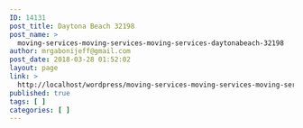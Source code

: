 ```yaml
---
ID: 14131
post_title: Daytona Beach 32198
post_name: >
  moving-services-moving-services-moving-services-daytonabeach-32198
author: mrgabonijeff@gmail.com
post_date: 2018-03-28 01:52:02
layout: page
link: >
  http://localhost/wordpress/moving-services-moving-services-moving-services-daytonabeach-32198/
published: true
tags: [ ]
categories: [ ]
---
```

